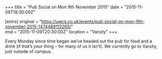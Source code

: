 +++
title = "Pub Social on Mon 9th November 2015"
date = "2015-11-09T18:30:00Z"

[extra]
original = "https://uwcs.co.uk/events/pub-social-on-mon-9th-november-2015-1474489113265/"    
end = "2015-11-09T20:30:00Z"
location = "Varsity"
+++

Every Monday since time began we’ve headed out the pub for food and a drink (if that’s your thing – for many of us it isn’t). We currently go to Varsity, just outside of campus.

